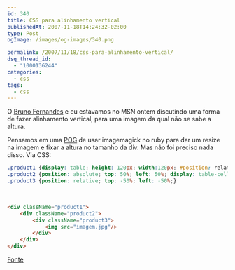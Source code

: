 ```yaml
---
id: 340
title: CSS para alinhamento vertical
publishedAt: 2007-11-18T14:24:32-02:00
type: Post
ogImage: /images/og-images/340.png

permalink: /2007/11/18/css-para-alinhamento-vertical/
dsq_thread_id:
  - "1000136244"
categories:
  - css
tags:
  - css
---
```

O [Bruno Fernandes](http://www.brunofernandes.com.br/) e eu estávamos no MSN ontem discutindo uma forma de fazer alinhamento vertical, para uma imagem da qual não se sabe a altura.

Pensamos em uma [POG](http://desciclo.pedia.ws/wiki/POG) de usar imagemagick no ruby para dar um resize na imagem e fixar a altura no tamanho da div. Mas não foi preciso nada disso. Via CSS:

```css
.product1 {display: table; height: 120px; width:120px; #position: relative; overflow: hidden; background-color:#fff;}
.product2 {position: absolute; top: 50%; left: 50%; display: table-cell; vertical-align: middle; text-align:center;}
.product3 {position: relative; top: -50%; left: -50%;}
```

&nbsp;&nbsp;

```html
<div className="product1">
    <div className="product2">
        <div className="product3">
            <img src="imagem.jpg"/>
        </div>
    </div>
</div>
```

[Fonte](http://www.jakpsatweb.cz/css/css-vertical-center-solution.html)
